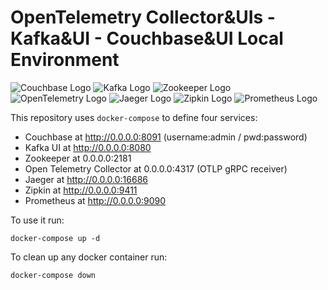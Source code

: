 # OpenTelemetry Collector&UIs - Kafka&UI - Couchbase&UI Local Environment

![Couchbase Logo](https://upload.wikimedia.org/wikipedia/commons/6/67/Couchbase%2C_Inc._official_logo.png)
![Kafka Logo](https://logovectordl.com/wp-content/uploads/2021/05/apache-kafka-logo-vector.png)
![Zookeeper Logo](https://upload.wikimedia.org/wikipedia/commons/7/77/Apache_ZooKeeper_logo.svg)
![OpenTelemetry Logo](https://opentelemetry.io/img/logos/opentelemetry-horizontal-color.png)
![Jaeger Logo](https://logowik.com/content/uploads/images/jaeger2618.logowik.com.webp)
![Zipkin Logo](https://zipkin.io/public/img/logo_png/zipkin_vertical_grey_gb.png)
![Prometheus Logo](https://logowik.com/content/uploads/images/prometheus-monitoring-system4911.logowik.com.webp)

This repository uses `docker-compose` to define four services:

- Couchbase at http://0.0.0.0:8091 (username:admin / pwd:password)
- Kafka UI at http://0.0.0.0:8080
- Zookeeper at 0.0.0.0:2181
- Open Telemetry Collector at 0.0.0.0:4317 (OTLP gRPC receiver)
- Jaeger at http://0.0.0.0:16686
- Zipkin at http://0.0.0.0:9411
- Prometheus at http://0.0.0.0:9090

To use it run:

```shell
docker-compose up -d
```

To clean up any docker container run:

```shell
docker-compose down
```
